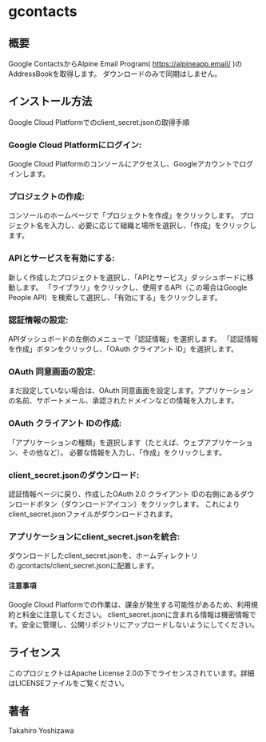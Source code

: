 # gcontacts

## 概要
Google ContactsからAlpine Email Program( https://alpineapp.email/ )のAddressBookを取得します。
ダウンロードのみで同期はしません。

## インストール方法
Google Cloud Platformでのclient_secret.jsonの取得手順
### Google Cloud Platformにログイン:
Google Cloud Platformのコンソールにアクセスし、Googleアカウントでログインします。

### プロジェクトの作成:
コンソールのホームページで「プロジェクトを作成」をクリックします。
プロジェクト名を入力し、必要に応じて組織と場所を選択し、「作成」をクリックします。

### APIとサービスを有効にする:
新しく作成したプロジェクトを選択し、「APIとサービス」ダッシュボードに移動します。
「ライブラリ」をクリックし、使用するAPI（この場合はGoogle People API）を検索して選択し、「有効にする」をクリックします。

### 認証情報の設定:
APIダッシュボードの左側のメニューで「認証情報」を選択します。
「認証情報を作成」ボタンをクリックし、「OAuth クライアント ID」を選択します。

### OAuth 同意画面の設定:
まだ設定していない場合は、OAuth 同意画面を設定します。アプリケーションの名前、サポートメール、承認されたドメインなどの情報を入力します。

### OAuth クライアント IDの作成:
「アプリケーションの種類」を選択します（たとえば、ウェブアプリケーション、その他など）。
必要な情報を入力し、「作成」をクリックします。

### client_secret.jsonのダウンロード:
認証情報ページに戻り、作成したOAuth 2.0 クライアント IDの右側にあるダウンロードボタン（ダウンロードアイコン）をクリックします。
これによりclient_secret.jsonファイルがダウンロードされます。

### アプリケーションにclient_secret.jsonを統合:
ダウンロードしたclient_secret.jsonを、ホームディレクトリの.gcontacts/client_secret.jsonに配置します。

#### 注意事項
Google Cloud Platformでの作業は、課金が発生する可能性があるため、利用規約と料金に注意してください。
client_secret.jsonに含まれる情報は機密情報です。安全に管理し、公開リポジトリにアップロードしないようにしてください。

## ライセンス
このプロジェクトはApache License 2.0の下でライセンスされています。詳細はLICENSEファイルをご覧ください。

## 著者
Takahiro Yoshizawa

